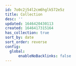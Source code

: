```yaml
---
id: 7o0c2j54l2cm6hglk572e5z
title: Collection
desc: ''
updated: 1646420430113
created: 1646417315164
has_collection: true
sort_by: date
sort_order: reverse
config:
  global:
	  enableNoBacklinks: false
---
```


